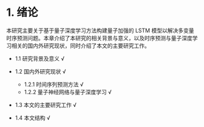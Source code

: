 # 1. 绪论

本研究主要关于基于量子深度学习方法构建量子加强的 LSTM 模型以解决多变量时序预测问题。本章介绍了本研究的相关背景与意义，以及时序预测与量子深度学习相关的国内外研究现状，同时介绍了本文的主要研究工作。

+ 1.1 研究背景及意义 √

+ 1.2 国内外研究现状 √
    + 1.2.1 时间序列预测方法 √
    + 1.2.2 量子神经网络与量子深度学习 √

+ 1.3 本文的主要研究工作 √

+ 1.4 本文结构 √